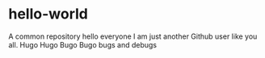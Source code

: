 # hello-world
A common repository
hello everyone
I am just another Github user like you all.
Hugo Hugo Bugo Bugo
bugs and debugs
